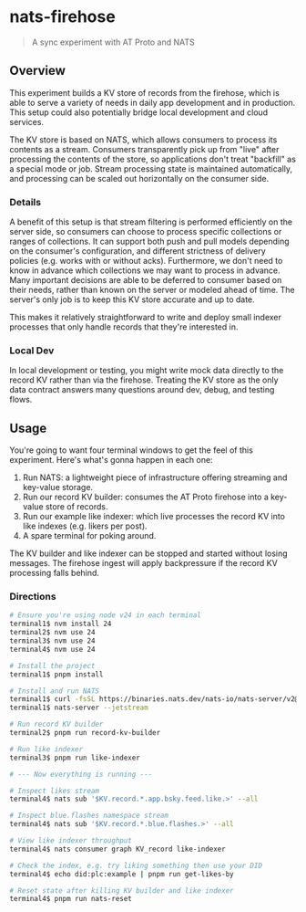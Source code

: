 # nats-firehose
> A sync experiment with AT Proto and NATS

## Overview

This experiment builds a KV store of records from the firehose, which is able to serve a variety of needs in daily app development and in production.  This setup could also potentially bridge local development and cloud services.

The KV store is based on NATS, which allows consumers to process its contents as a stream.  Consumers transparently pick up from "live" after processing the contents of the store, so applications don't treat "backfill" as a special mode or job.  Stream processing state is maintained automatically, and processing can be scaled out horizontally on the consumer side.

### Details

A benefit of this setup is that stream filtering is performed efficiently on the server side, so consumers can choose to process specific collections or ranges of collections.  It can support both push and pull models depending on the consumer's configuration, and different strictness of delivery policies (e.g. works with or without acks).  Furthermore, we don't need to know in advance which collections we may want to process in advance.  Many important decisions are able to be deferred to consumer based on their needs, rather than known on the server or modeled ahead of time.  The server's only job is to keep this KV store accurate and up to date.

This makes it relatively straightforward to write and deploy small indexer processes that only handle records that they're interested in.

### Local Dev

In local development or testing, you might write mock data directly to the record KV rather than via the firehose.  Treating the KV store as the only data contract answers many questions around dev, debug, and testing flows.

## Usage

You're going to want four terminal windows to get the feel of this experiment.  Here's what's gonna happen in each one:
1. Run NATS: a lightweight piece of infrastructure offering streaming and key-value storage.
2. Run our record KV builder: consumes the AT Proto firehose into a key-value store of records.
3. Run our example like indexer: which live processes the record KV into like indexes (e.g. likers per post).
4. A spare terminal for poking around.

The KV builder and like indexer can be stopped and started without losing messages.  The firehose ingest will apply backpressure if the record KV processing falls behind.

### Directions

```sh
# Ensure you're using node v24 in each terminal
terminal1$ nvm install 24
terminal2$ nvm use 24
terminal3$ nvm use 24
terminal4$ nvm use 24

# Install the project
terminal1$ pnpm install

# Install and run NATS
terminal1$ curl -fsSL https://binaries.nats.dev/nats-io/nats-server/v2@v2.11.6 | sh
terminal1$ nats-server --jetstream

# Run record KV builder
terminal2$ pnpm run record-kv-builder

# Run like indexer
terminal3$ pnpm run like-indexer

# --- Now everything is running ---

# Inspect likes stream
terminal4$ nats sub '$KV.record.*.app.bsky.feed.like.>' --all

# Inspect blue.flashes namespace stream
terminal4$ nats sub '$KV.record.*.blue.flashes.>' --all

# View like indexer throughput
terminal4$ nats consumer graph KV_record like-indexer

# Check the index, e.g. try liking something then use your DID
terminal4$ echo did:plc:example | pnpm run get-likes-by

# Reset state after killing KV builder and like indexer
terminal4$ pnpm run nats-reset
```
